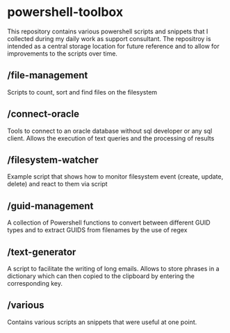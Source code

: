 # powershell-toolbox
This repository contains various powershell scripts and snippets that I collected during my daily work as support consultant. The repositroy is intended as a central storage location for future reference and to allow for improvements to the scripts over time.

## /file-management
Scripts to count, sort and find files on the filesystem

## /connect-oracle
Tools to connect to an oracle database without sql developer or any sql client.
Allows the execution of text queries and the processing of results

## /filesystem-watcher
Example script that shows how to monitor filesystem event (create, update, delete)
and react to them via script

## /guid-management
A collection of Powershell functions to convert between different GUID types and
to extract GUIDS from filenames by the use of regex

## /text-generator
A script to facilitate the writing of long emails. Allows to store phrases in a
dictionary which can then copied to the clipboard by entering the corresponding key.

## /various
Contains various scripts an snippets that were useful at one point.
